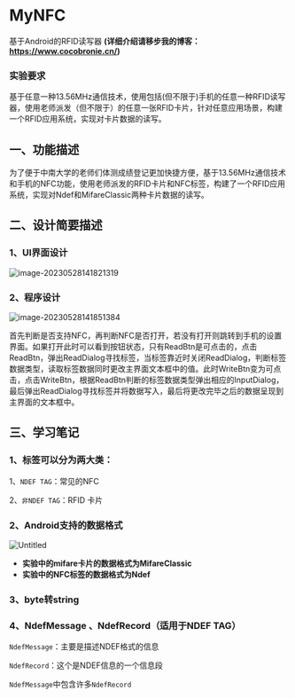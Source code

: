 # MyNFC
基于Android的RFID读写器 **(详细介绍请移步我的博客：https://www.cocobronie.cn/)**

### 实验要求
基于任意一种13.56MHz通信技术，使用包括(但不限于)手机的任意一种RFID读写器，使用老师派发（但不限于）的任意一张RFID卡片，针对任意应用场景，构建一个RFID应用系统，实现对卡片数据的读写。

## 一、功能描述

为了便于中南大学的老师们体测成绩登记更加快捷方便，基于13.56MHz通信技术和手机的NFC功能，使用老师派发的RFID卡片和NFC标签，构建了一个RFID应用系统，实现对Ndef和MifareClassic两种卡片数据的读写。



## 二、设计简要描述

### 1、UI界面设计

![image-20230528141821319](https://github.com/Cocobronie/MyNFC/assets/98938169/2e6f8911-1824-4ca0-81c0-67cb7a8d0369)


### 2、程序设计

![image-20230528141851384](https://github.com/Cocobronie/MyNFC/assets/98938169/f8e5d714-eedd-4ea6-855b-a8029036defb)

首先判断是否支持NFC，再判断NFC是否打开，若没有打开则跳转到手机的设置界面。如果打开此时可以看到按钮状态，只有ReadBtn是可点击的，点击ReadBtn，弹出ReadDialog寻找标签，当标签靠近时关闭ReadDialog，判断标签数据类型，读取标签数据同时更改主界面文本框中的值。此时WriteBtn变为可点击，点击WriteBtn，根据ReadBtn判断的标签数据类型弹出相应的InputDialog，最后弹出ReadDialog寻找标签并将数据写入，最后将更改完毕之后的数据呈现到主界面的文本框中。

## 三、学习笔记

### 1、标签可以分为两大类：

1、`NDEF TAG`：常见的NFC

2、`非NDEF TAG`：RFID 卡片

### 2、**Android支持的数据格式**

![Untitled](https://github.com/Cocobronie/MyNFC/assets/98938169/5bae637a-d604-41d4-80a5-2a6494da38e7)

- **实验中的mifare卡片的数据格式为MifareClassic**
- **实验中的NFC标签的数据格式为Ndef**

### 3、byte转string

### 4、NdefMessage 、NdefRecord（适用于NDEF TAG）

`NdefMessage`：主要是描述NDEF格式的信息

`NdefRecord`：这个是NDEF信息的一个信息段

`NdefMessage`中包含许多`NdefRecord`
